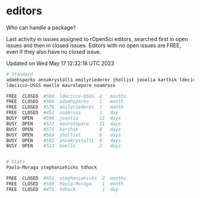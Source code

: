 # editors

Who can handle a package?

Last activity in issues assigned to rOpenSci editors, searched first in open
issues and then in closed issues. Editors with no open issues are FREE, even if
they also have no closed issue.


Updated on Wed May 17 12:32:18 UTC 2023

```bash
# Standard
adamhsparks annakrystalli emilyriederer jhollist jooolia karthik ldecicco
ldecicco-USGS maelle maurolepore noamross

FREE  CLOSED  #560  ldecicco-USGS  2   months
FREE  CLOSED  #566  adamhsparks    1   month
FREE  CLOSED  #576  emilyriederer  1   month
FREE  CLOSED  #452  noamross       1   day
BUSY  OPEN    #590  jooolia        11  days
BUSY  OPEN    #572  maurolepore    11  days
BUSY  OPEN    #575  karthik        8   days
BUSY  OPEN    #568  jhollist       6   days
BUSY  OPEN    #502  annakrystalli  6   days
BUSY  OPEN    #522  maelle         2   days


# Stats
Paula-Moraga stephaniehicks tdhock

FREE  CLOSED  #551  stephaniehicks  2  months
FREE  CLOSED  #559  Paula-Moraga    1  month
FREE  CLOSED  #475  tdhock          1  day
```
